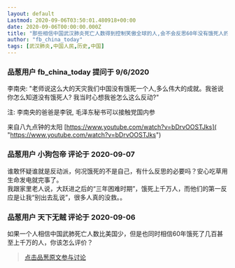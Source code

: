 ```yaml
---
layout: default
Lastmod: 2020-09-06T03:50:01.480918+00:00
date: 2020-09-06T00:00:00.000Z
title: "那些相信中国武汉肺炎死亡人数得到控制笑傲全球的人,会不会反思60年没有饿死人的'伟大成就'?"
author: "fb_china_today"
tags: [武汉肺炎,中国人民,历史,中国]
---
```



### 品葱用户 **fb_china_today** 提问于 9/6/2020
    
李南央: "老师说这么大的天灾我们中国没有饿死一个人,多么伟大的成就。我爸说你怎么知道没有饿死人? 我当时心想我爸怎么这么反动?"  
  
注: 李南央的爸爸是李锐, 毛泽东秘书可以接触党国内参  
  
来自八九点钟的太阳 [https://www.youtube.com/watch?v=bDrvOOSTJks]( "https://www.youtube.com/watch?v=bDrvOOSTJks")
    
                

### 品葱用户 **小狗包帝** 评论于 2020-09-07
        
谁敢怀疑谁就是反动派，何况饿死的不是自己，有什么反思的必要吗？安心吃草用生命发电就完事了。  
我跟家里老人说，大跃进之后的“三年困难时期”，饿死上千万人，而他们的第一反应是让我“别出去乱说”，很多人真的没救。。
        
                

### 品葱用户 **天下无贼** 评论于 2020-09-06
        
如果一个人相信中国武肺死亡人数比美国少，但是也同时相信60年饿死了几百甚至上千万的人，你该怎么评价？
        
                





> [点击品葱原文参与讨论](https://pincong.rocks/question/30659)

